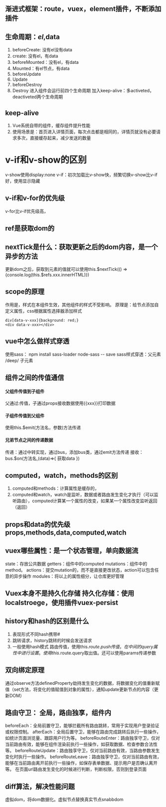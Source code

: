 ## 渐进式框架：route，vuex，element插件，不断添加插件
## 生命周期：$el,$data
1. beforeCreate: 没有el没有data
2. create: 没有el，有data
3. beforeMounted：没有el，有data
4. Mounted：有el节点，有data
5. beforeUpdate
6. Update
7. beforeDestroy
8. Destroy
进入组件会运行前四个生命周期
加入keep-alive：多activeted，deactiveted两个生命周期

## keep-alive
1. Vue系统自带的组件，缓存组件提升性能
2. 使用场景是：首页进入详情页面，每次点击都是相同的，详情页就没有必要请求多次，直接缓存起来，减少发送的数量

# v-if和v-show的区别
v-show使用display:none
v-if：初次加载比v-show快，频繁切换v-show比v-if好，使用显示隐藏

## v-if和v-for的优先级
v-for比v-if优先级高，

## ref是获取dom的
## nextTick是什么：获取更新之后的dom内容，是一个异步的方法
更新dom之后，获取到元素的值就可以使用this.$nextTick(() => {console.log(this.$refs.xxx.innerHTML)})

## scope的原理
作用是，样式在本组件生效，其他组件的样式不受影响。
原理是：给节点添加自定义属性，css根据属性选择器添加样式
```
div[data-v-xxx]{background: red;}
<div data-v-xxx></div>
```
## vue中怎么做样式穿透
使用sass： npm install sass-loader node-sass -- save
sass样式穿透：父元素 /deep/ 子元素

## 组件之间的传值通信
#### 父组件传值到子组件
父通过:传值，子通过props接收数据使用{{xxx}}打印数据
#### 子组件传值到父组件
使用this.$emit(方法名，参数)方法传递
#### 兄弟节点之间的传递数据
传递：通过中转实现，通过bus，添加bus类，通过emit方法传递
接收：bus.$on(方法名,(data)=>{  获取data  })

## computed，watch，methods的区别
1. computed和methods：计算属性是缓存的，
2. computed和watch，watch是监听，数据或者路由发生变化才执行（可以监听路由），computed计算某一个属性的改变，如果某一个属性改变监听返回（返回）

## props和data的优先级       props,methods,data,computed,watch

## vuex哪些属性：是一个状态管理，单向数据流
state：存放公共数据
getters：组件中的computed
mutations：组件中的method。
actions：提交mutation的，而不是直接更改状态，action可以包含任意的异步操作
modules：将以上的属性细分，让仓库更好管理

## Vuex本身不是持久化存储      持久化存储：使用localstroege，使用插件vuex-persist
## history和hash的区别是什么
1. 表现形式不同hash携带#
2. 跳转请求，history跳转的时候会发送请求
3. 一般使用hash模式
路由传值，使用this.$route.push传值，在中间的query属性中进行设置。使用this.$route.query取出值。还可以使用params传递参数

## 双向绑定原理
通过observe方法definedProperty劫持发生变化的数据，将数据变化的值重新赋值（set方法，将变化的值赋值到对象的属性），通知update更新节点的内容（更新DOM）


## 路由守卫： 全局，路由独享，组件内
beforeEach：全局前置守卫，能够拦截所有路由跳转，常用于实现用户登录验证或权限控制。
afterEach：全局后置守卫，能够在路由完成跳转后执行一些操作，如统计页面浏览量、跟踪用户行为等。
beforeRouteEnter：路由独享守卫，仅对当前路由有效，能够在组件渲染前执行一些操作，如获取数据、检查参数合法性等。
beforeRouteUpdate：路由独享守卫，仅对当前路由有效，当路由参数发生变化时执行一些操作。
beforeRouteLeave：路由独享守卫，仅对当前路由有效，能够在当前路由离开前执行一些操作，如保存表单数据、提示用户是否确认离开等。
在页面url路由发生变化的时候进行判断，判断权限，否则到登录页面

## diff算法，解决性能问题
虚拟dom，将dom数据化。虚拟节点替换真实节点snabbdom
